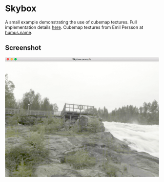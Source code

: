 <!--
    Copyright 2016 The Gfx-rs Developers.

    Licensed under the Apache License, Version 2.0 (the "License");
    you may not use this file except in compliance with the License.
    You may obtain a copy of the License at

        http://www.apache.org/licenses/LICENSE-2.0

    Unless required by applicable law or agreed to in writing, software
    distributed under the License is distributed on an "AS IS" BASIS,
    WITHOUT WARRANTIES OR CONDITIONS OF ANY KIND, either express or implied.
    See the License for the specific language governing permissions and
    limitations under the License.
-->

# Skybox

A small example demonstrating the use of cubemap textures. Full implementation
details [here](http://gamedev.stackexchange.com/a/60377). Cubemap textures from
Emil Persson at [humus.name](http://www.humus.name/index.php?page=Textures&ID=136).

## Screenshot

![Skybox Example](screenshot.png)
